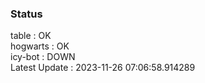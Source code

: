 ### Status


table : OK  
hogwarts : OK  
icy-bot : DOWN  
Latest Update : 2023-11-26 07:06:58.914289
